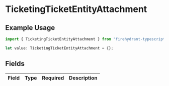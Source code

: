 # TicketingTicketEntityAttachment

## Example Usage

```typescript
import { TicketingTicketEntityAttachment } from "firehydrant-typescript-sdk/models/components";

let value: TicketingTicketEntityAttachment = {};
```

## Fields

| Field       | Type        | Required    | Description |
| ----------- | ----------- | ----------- | ----------- |